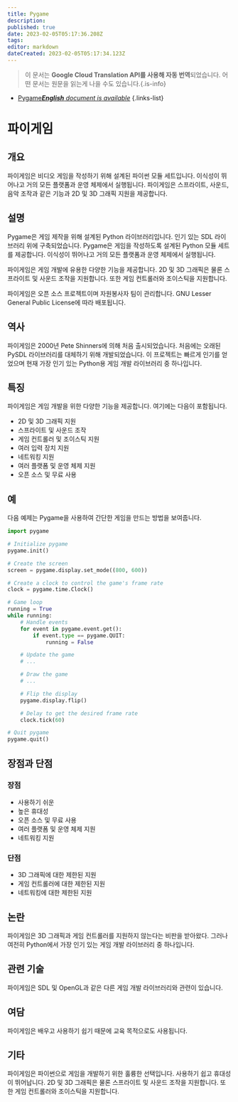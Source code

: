 ```yaml
---
title: Pygame
description: 
published: true
date: 2023-02-05T05:17:36.208Z
tags: 
editor: markdown
dateCreated: 2023-02-05T05:17:34.123Z
---
```


> 이 문서는 **Google Cloud Translation API를 사용해 자동 번역**되었습니다.
어떤 문서는 원문을 읽는게 나을 수도 있습니다.{.is-info}



- [Pygame***English** document is available*](/en/Knowledge-base/Dictionary/pygame)
{.links-list}

# 파이게임

## 개요
파이게임은 비디오 게임을 작성하기 위해 설계된 파이썬 모듈 세트입니다. 이식성이 뛰어나고 거의 모든 플랫폼과 운영 체제에서 실행됩니다. 파이게임은 스프라이트, 사운드, 음악 조작과 같은 기능과 2D 및 3D 그래픽 지원을 제공합니다.

## 설명
Pygame은 게임 제작을 위해 설계된 Python 라이브러리입니다. 인기 있는 SDL 라이브러리 위에 구축되었습니다. Pygame은 게임을 작성하도록 설계된 Python 모듈 세트를 제공합니다. 이식성이 뛰어나고 거의 모든 플랫폼과 운영 체제에서 실행됩니다.

파이게임은 게임 개발에 유용한 다양한 기능을 제공합니다. 2D 및 3D 그래픽은 물론 스프라이트 및 사운드 조작을 지원합니다. 또한 게임 컨트롤러와 조이스틱을 지원합니다.

파이게임은 오픈 소스 프로젝트이며 자원봉사자 팀이 관리합니다. GNU Lesser General Public License에 따라 배포됩니다.

## 역사
파이게임은 2000년 Pete Shinners에 의해 처음 출시되었습니다. 처음에는 오래된 PySDL 라이브러리를 대체하기 위해 개발되었습니다. 이 프로젝트는 빠르게 인기를 얻었으며 현재 가장 인기 있는 Python용 게임 개발 라이브러리 중 하나입니다.

## 특징
파이게임은 게임 개발을 위한 다양한 기능을 제공합니다. 여기에는 다음이 포함됩니다.
- 2D 및 3D 그래픽 지원
- 스프라이트 및 사운드 조작
- 게임 컨트롤러 및 조이스틱 지원
- 여러 입력 장치 지원
- 네트워킹 지원
- 여러 플랫폼 및 운영 체제 지원
- 오픈 소스 및 무료 사용

## 예
다음 예제는 Pygame을 사용하여 간단한 게임을 만드는 방법을 보여줍니다.

```python
import pygame

# Initialize pygame
pygame.init()

# Create the screen
screen = pygame.display.set_mode((800, 600))

# Create a clock to control the game's frame rate
clock = pygame.time.Clock()

# Game loop
running = True
while running:
    # Handle events
    for event in pygame.event.get():
        if event.type == pygame.QUIT:
            running = False

    # Update the game
    # ...

    # Draw the game
    # ...

    # Flip the display
    pygame.display.flip()

    # Delay to get the desired frame rate
    clock.tick(60)

# Quit pygame
pygame.quit()
```

## 장점과 단점
### 장점
- 사용하기 쉬운
- 높은 휴대성
- 오픈 소스 및 무료 사용
- 여러 플랫폼 및 운영 체제 지원
- 네트워킹 지원

### 단점
- 3D 그래픽에 대한 제한된 지원
- 게임 컨트롤러에 대한 제한된 지원
- 네트워킹에 대한 제한된 지원

## 논란
파이게임은 3D 그래픽과 게임 컨트롤러를 지원하지 않는다는 비판을 받아왔다. 그러나 여전히 Python에서 가장 인기 있는 게임 개발 라이브러리 중 하나입니다.

## 관련 기술
파이게임은 SDL 및 OpenGL과 같은 다른 게임 개발 라이브러리와 관련이 있습니다.

## 여담
파이게임은 배우고 사용하기 쉽기 때문에 교육 목적으로도 사용됩니다.

## 기타
파이게임은 파이썬으로 게임을 개발하기 위한 훌륭한 선택입니다. 사용하기 쉽고 휴대성이 뛰어납니다. 2D 및 3D 그래픽은 물론 스프라이트 및 사운드 조작을 지원합니다. 또한 게임 컨트롤러와 조이스틱을 지원합니다.